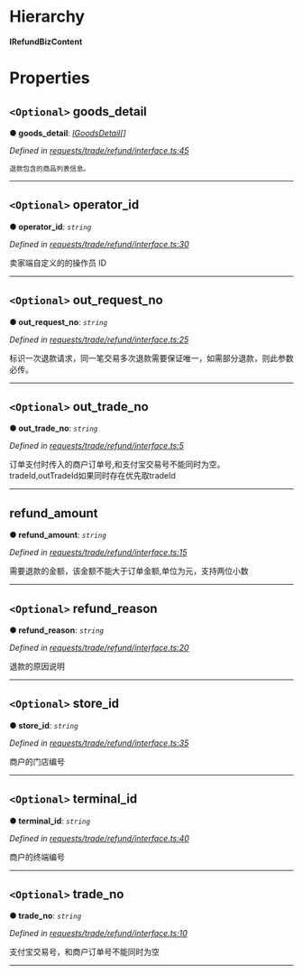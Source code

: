 

# Hierarchy

**IRefundBizContent**

# Properties

<a id="goods_detail"></a>

## `<Optional>` goods_detail

**● goods_detail**: *[IGoodsDetail](_requests_trade_refund_interface_.igoodsdetail.md)[]*

*Defined in [requests/trade/refund/interface.ts:45](https://github.com/yc-node-typescript/alipay/blob/698a611/src/requests/trade/refund/interface.ts#L45)*

```
退款包含的商品列表信息。
```

___
<a id="operator_id"></a>

## `<Optional>` operator_id

**● operator_id**: *`string`*

*Defined in [requests/trade/refund/interface.ts:30](https://github.com/yc-node-typescript/alipay/blob/698a611/src/requests/trade/refund/interface.ts#L30)*

卖家端自定义的的操作员 ID

___
<a id="out_request_no"></a>

## `<Optional>` out_request_no

**● out_request_no**: *`string`*

*Defined in [requests/trade/refund/interface.ts:25](https://github.com/yc-node-typescript/alipay/blob/698a611/src/requests/trade/refund/interface.ts#L25)*

标识一次退款请求，同一笔交易多次退款需要保证唯一，如需部分退款，则此参数必传。

___
<a id="out_trade_no"></a>

## `<Optional>` out_trade_no

**● out_trade_no**: *`string`*

*Defined in [requests/trade/refund/interface.ts:5](https://github.com/yc-node-typescript/alipay/blob/698a611/src/requests/trade/refund/interface.ts#L5)*

订单支付时传入的商户订单号,和支付宝交易号不能同时为空。 tradeId,outTradeId如果同时存在优先取tradeId

___
<a id="refund_amount"></a>

##  refund_amount

**● refund_amount**: *`string`*

*Defined in [requests/trade/refund/interface.ts:15](https://github.com/yc-node-typescript/alipay/blob/698a611/src/requests/trade/refund/interface.ts#L15)*

需要退款的金额，该金额不能大于订单金额,单位为元，支持两位小数

___
<a id="refund_reason"></a>

## `<Optional>` refund_reason

**● refund_reason**: *`string`*

*Defined in [requests/trade/refund/interface.ts:20](https://github.com/yc-node-typescript/alipay/blob/698a611/src/requests/trade/refund/interface.ts#L20)*

退款的原因说明

___
<a id="store_id"></a>

## `<Optional>` store_id

**● store_id**: *`string`*

*Defined in [requests/trade/refund/interface.ts:35](https://github.com/yc-node-typescript/alipay/blob/698a611/src/requests/trade/refund/interface.ts#L35)*

商户的门店编号

___
<a id="terminal_id"></a>

## `<Optional>` terminal_id

**● terminal_id**: *`string`*

*Defined in [requests/trade/refund/interface.ts:40](https://github.com/yc-node-typescript/alipay/blob/698a611/src/requests/trade/refund/interface.ts#L40)*

商户的终端编号

___
<a id="trade_no"></a>

## `<Optional>` trade_no

**● trade_no**: *`string`*

*Defined in [requests/trade/refund/interface.ts:10](https://github.com/yc-node-typescript/alipay/blob/698a611/src/requests/trade/refund/interface.ts#L10)*

支付宝交易号，和商户订单号不能同时为空

___

